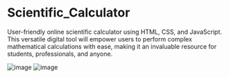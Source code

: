 # Scientific_Calculator
User-friendly online scientific calculator using HTML, CSS, and JavaScript. This versatile digital tool will empower users to perform complex mathematical calculations with ease, making it an invaluable resource for students, professionals, and anyone.

![image](https://github.com/Kajal1907/Scientific_Calculator/assets/100417636/09602644-0911-438a-b7ab-c1f9b06c6882)
![image](https://github.com/Kajal1907/Scientific_Calculator/assets/100417636/6a11c34c-4b2d-4c2f-88d7-5f960b0c0002)
